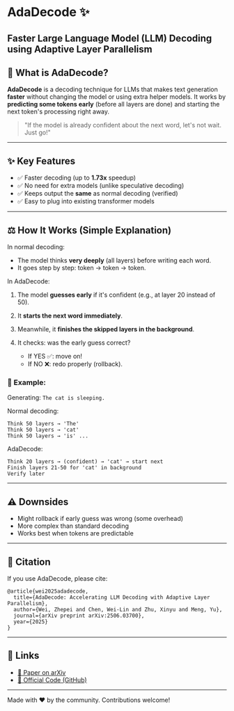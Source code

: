 # AdaDecode ✨

**Faster Large Language Model (LLM) Decoding using Adaptive Layer Parallelism**
---

## 🚀 What is AdaDecode?

**AdaDecode** is a decoding technique for LLMs that makes text generation **faster** without changing the model or using extra helper models. It works by **predicting some tokens early** (before all layers are done) and starting the next token's processing right away.

> "If the model is already confident about the next word, let's not wait. Just go!"

---

## ✨ Key Features

* ✅ Faster decoding (up to **1.73x** speedup)
* ✅ No need for extra models (unlike speculative decoding)
* ✅ Keeps output the **same** as normal decoding (verified)
* ✅ Easy to plug into existing transformer models

---

## ⚖️ How It Works (Simple Explanation)

In normal decoding:

* The model thinks **very deeply** (all layers) before writing each word.
* It goes step by step: token → token → token.

In AdaDecode:

1. The model **guesses early** if it's confident (e.g., at layer 20 instead of 50).
2. It **starts the next word immediately**.
3. Meanwhile, it **finishes the skipped layers in the background**.
4. It checks: was the early guess correct?

   * If YES ✅: move on!
   * If NO ❌: redo properly (rollback).

### 🔹 Example:

Generating: `The cat is sleeping.`

Normal decoding:

```
Think 50 layers → 'The'
Think 50 layers → 'cat'
Think 50 layers → 'is' ...
```

AdaDecode:

```
Think 20 layers → (confident) → 'cat' → start next
Finish layers 21-50 for 'cat' in background
Verify later
```

---

## ⚠️ Downsides

* Might rollback if early guess was wrong (some overhead)
* More complex than standard decoding
* Works best when tokens are predictable

---

## 📆 Citation

If you use AdaDecode, please cite:

```
@article{wei2025adadecode,
  title={AdaDecode: Accelerating LLM Decoding with Adaptive Layer Parallelism},
  author={Wei, Zhepei and Chen, Wei-Lin and Zhu, Xinyu and Meng, Yu},
  journal={arXiv preprint arXiv:2506.03700},
  year={2025}
}
```

---

## 🔗 Links

* [📄 Paper on arXiv](https://arxiv.org/abs/2506.03700v1)
* [📁 Official Code (GitHub)](https://github.com/weizhepei/AdaDecode)

---

Made with ❤️ by the community. Contributions welcome!

